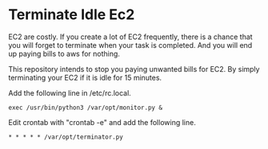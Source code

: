 # Terminate Idle Ec2

EC2 are costly. If you create a lot of EC2 frequently, there is a chance that you will
forget to terminate when your task is completed. And you will end up paying bills to aws for nothing. 

This repository intends to stop you paying unwanted bills for EC2. 
By simply terminating your EC2 if it is idle for 15 minutes. 



Add the following line in /etc/rc.local.
```
exec /usr/bin/python3 /var/opt/monitor.py &
```

Edit crontab with "crontab -e" and add the following line.
```
* * * * * /var/opt/terminator.py
```


